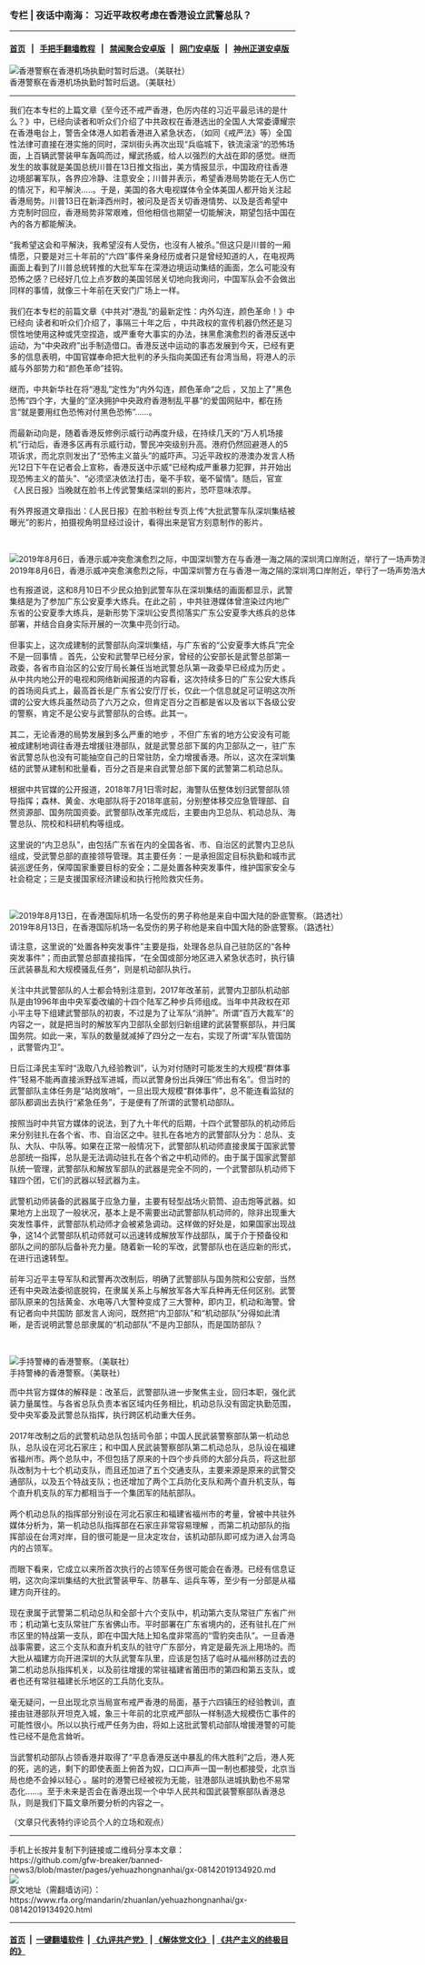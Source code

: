 ### 专栏 | 夜话中南海： 习近平政权考虑在香港设立武警总队？
------------------------

#### [首页](https://github.com/gfw-breaker/banned-news3/blob/master/README.md) &nbsp;&nbsp;|&nbsp;&nbsp; [手把手翻墙教程](https://github.com/gfw-breaker/guides/wiki) &nbsp;&nbsp;|&nbsp;&nbsp; [禁闻聚合安卓版](https://github.com/gfw-breaker/bn-android) &nbsp;&nbsp;|&nbsp;&nbsp; [网门安卓版](https://github.com/oGate2/oGate) &nbsp;&nbsp;|&nbsp;&nbsp; [神州正道安卓版](https://github.com/SzzdOgate/update) 



<div id="headerimg">
 <img alt="香港警察在香港机场执勤时暂时后退。（美联社）" src="https://www.rfa.org/mandarin/zhuanlan/yehuazhongnanhai/gx-08142019134920.html/AP_19225639283709.jpg/@@images/80465084-45e8-43f8-85aa-1a7e2e54fab4.jpeg" title="香港警察在香港机场执勤时暂时后退。（美联社）"/>
 <div id="headerimgcontents">
  <div id="headerimgcaption">
   <span>
    香港警察在香港机场执勤时暂时后退。（美联社）
   </span>
   <!-- zoomattribute -->
  </div>
  <!-- headerimgcaption -->
 </div>
 <!-- headerimagecontents -->
</div>

<hr/>
<div id="storytext">
 <div>
  <div class="slot_header">
  </div>
 </div>
 <p>
  我们在本专栏的上篇文章《至今还不戒严香港，色厉内荏的习近平最忌讳的是什么？》中，已经向读者和听众们介绍了中共政权在香港选出的全国人大常委谭耀宗在香港电台上，警告全体港人如若香港进入紧急状态，（如同《戒严法》等）全国性法律可直接在港实施的同时，深圳街头再次出现“兵临城下，铁流滚滚“的恐怖场面，上百辆武警装甲车轰鸣而过，耀武扬威，给人以强烈的大战在即的感觉。继而发生的故事就是美国总统川普在13日推文指出，美方情报显示，中国政府往香港边境部署军队，各界应冷静、注意安全；川普并表示，希望香港局势能在无人伤亡的情况下，和平解決…..。于是，美国的各大电视媒体令全体美国人都开始关注起香港局势。川普13日在新泽西州时，被问及是否关切香港情势、以及是否希望中方克制时回应，香港局势非常艰难，但他相信也期望一切能解決，期望包括中国在內的各方都能解決。
  <br/>
  <br/>
  “我希望这会和平解決，我希望沒有人受伤，也沒有人被杀。”但这只是川普的一厢情愿，只要是对三十年前的“六四”事件亲身经历或者只是曾经知道的人，在电视两画面上看到了川普总统转推的大批军车在深港边境运动集结的画面，怎么可能没有恐怖之感？已经好几位上点岁数的美国邻居关切地向我询问，中国军队会不会做出同样的事情，就像三十年前在天安门广场上一样。
  <br/>
  <br/>
  我们在本专栏的前篇文章《中共对“港乱”的最新定性：内外勾连，颜色革命！》中已经向 读者和听众们介绍了，事隔三十年之后 ，中共政权的宣传机器仍然还是习惯性地使用这种或凭空捏造，或严重夸大事实的办法，抹黑愈演愈烈的香港反送中运动，为“中央政府”出手制造借口。香港反送中运动的事态发展到今天，已经有更多的信息表明，中国官媒奉命把大批判的矛头指向美国还有台湾当局，将港人的示威与外部势力和“颜色革命”挂钩。
  <br/>
  <br/>
  继而，中共新华社在将“港乱”定性为“内外勾连，颜色革命“之后 ，又加上了”黑色恐怖“四个字，大量的”坚决拥护中央政府香港制乱平暴“的爱国网贴中，都在扬言“就是要用红色恐怖对付黑色恐怖”……。
  <br/>
  <br/>
  而最新动向是，随着香港反修例示威行动再度升级，在持续几天的“万人机场接机”行动后，香港多区再有示威行动，警民冲突级别升高。港府仍然回避港人的5项诉求，而北京则发出了“恐怖主义苗头”的威吓声。习近平政权的港澳办发言人杨光12日下午在记者会上宣称，香港反送中示威“已经构成严重暴力犯罪，并开始出现恐怖主义的苗头”、“必须坚决依法打击，毫不手软，毫不留情”。随后，官宣《人民日报》当晚就在脸书上传武警集结深圳的影片，恐吓意味浓厚。
  <br/>
  <br/>
  有外界报道文章指出：《人民日报》在脸书粉丝专页上传“大批武警车队深圳集结被曝光”的影片，拍摄视角明显经过设计，看得出来是官方刻意制作的影片。
 </p>
 <p>
  <br/>
  <div class="image-inline captioned" style="width:1500px;">
   <div style="width:1500px;">
    <img alt="2019年8月6日，香港示威冲突愈演愈烈之际，中国深圳警方在与香港一海之隔的深圳湾口岸附近，举行了一场声势浩大的反恐防暴演习。（法新社）" src="https://www.rfa.org/mandarin/yataibaodao/gangtai/ql2-08142019063017.html/2019-06-30T082246Z_202788107_RC14EF218030_RTRMADP_3_HONGKONG-ANNIVERSARY-CHINA-ARMY.JPG" title="2019年8月6日，香港示威冲突愈演愈烈之际，中国深圳警方在与香港一海之隔的深圳湾口岸附近，举行了一场声势浩大的反恐防暴演习。（法新社）"/>
   </div>
   <div class="image-caption">
    <span style="width:1500px;">
     2019年8月6日，香港示威冲突愈演愈烈之际，中国深圳警方在与香港一海之隔的深圳湾口岸附近，举行了一场声势浩大的反恐防暴演习。（法新社）
    </span>
    <span class="copyright">
    </span>
   </div>
  </div>
 </p>
 <p>
  也有报道说，这和8月10日不少民众拍到武警车队在深圳集结的画面都显示，武警集结是为了参加广东公安夏季大练兵。在此之前 ，中共驻港媒体曾渲染过内地广东省的公安夏季大练兵，是新形势下深圳公安贯彻落实广东公安夏季大练兵的总体部署，并结合自身实际开展的一次集中亮剑行动。
  <br/>
  <br/>
  但事实上，这次成建制的武警部队向深圳集结，与广东省的“公安夏季大练兵”完全不是一回事情 。首先，公安和武警早已经分家，曾经的公安部长是武警总部第一政委，各省市自治区的公安厅局长兼任当地武警总队第一政委早已经成为历史 。从中共内地公开的电视和网络新闻报道的内容看，这次持续多日的广东公安大练兵的首场阅兵式上，最高首长是广东省公安厅厅长，仅此一个信息就足可证明这次所谓的公安大练兵虽然动员了六万之众，但肯定百分之百都是省以及省以下各级公安的警察，肯定不是公安与武警部队的合练。此其一。
  <br/>
  <br/>
  其二，无论香港的局势发展到多么严重的地步 ，不但广东省的地方公安没有可能被成建制地调往香港去增援驻港部队，就是武警总部下属的内卫部队之一，驻广东省武警总队也没有可能抽空自己的日常驻防，全力增援香港。所以，这次在深圳集结的武警从建制和批量看，百分之百是来自武警总部下属的武警第二机动总队。
  <br/>
  <br/>
  根据中共官媒的公开报道，2018年7月1日零时起，海警队伍整体划归武警部队领导指挥；森林、黄金、水电部队将于2018年底前，分别整体移交应急管理部、自然资源部、国务院国资委。武警部队改革完成后，主要由内卫总队、机动总队、海警总队、院校和科研机构等组成。
  <br/>
  <br/>
  这里说的“内卫总队”，由包括广东省在内的全国各省、市、自治区的武警内卫总队组成，受武警总部的直接领导管理。其主要任务：一是承担固定目标执勤和城市武装巡逻任务，保障国家重要目标的安全；二是处置各种突发事件，维护国家安全与社会稳定；三是支援国家经济建设和执行抢险救灾任务。
 </p>
 <p>
  <br/>
  <div class="image-inline captioned" style="width:1500px;">
   <div style="width:1500px;">
    <img alt="2019年8月13日，在香港国际机场一名受伤的男子称他是来自中国大陆的卧底警察。（路透社）" src="https://www.rfa.org/mandarin/yataibaodao/gangtai/gf-08142019082757.html/2019-08-14T040217Z_1606943420_RC149BC15190_RTRMADP_3_HONGKONG-PROTESTS-1.JPG" title="2019年8月13日，在香港国际机场一名受伤的男子称他是来自中国大陆的卧底警察。（路透社）"/>
   </div>
   <div class="image-caption">
    <span style="width:1500px;">
     2019年8月13日，在香港国际机场一名受伤的男子称他是来自中国大陆的卧底警察。（路透社）
    </span>
    <span class="copyright">
    </span>
   </div>
  </div>
 </p>
 <p>
  请注意，这里说的“处置各种突发事件”主要是指，处理各总队自己驻防区的“各种突发事件”；而由武警总部直接指挥，“在全国或部分地区进入紧急状态时，执行镇压武装暴乱和大规模骚乱任务“，则是机动部队执行。
  <br/>
  <br/>
  关注中共武警部队的人士都会特别注意到，2017年改革前，武警内卫部队机动部队是由1996年由中央军委改编的十四个陆军乙种步兵师组成。当年中共政权在邓小平主导下组建武警部队的初衷，不过是为了让军队“消肿”。所谓“百万大裁军”的内容之一，就是把当时的解放军内卫部队全部划归新组建的武装警察部队，并归属国务院。如此一来，军队的数量就减掉了四分之一左右，实现了所谓“军队管国防 ，武警管内卫”。
  <br/>
  <br/>
  日后江泽民主军时“汲取八九经验教训”，认为对付随时可能发生的大规模“群体事件”轻易不能再直接派野战军进城，而以武警身份出兵弹压“师出有名”。但当时的武警部队主体任务是“站岗放哨”，一旦出现大规模“群体事件”，总不能连看监狱的部队都调出去执行“紧急任务”，于是便有了所谓的武警机动部队。
  <br/>
  <br/>
  按照当时中共官方媒体的说法，到了九十年代的后期，十四个武警部队的机动师后来分别驻扎在各个省、市、自治区之中。驻扎在各地方的武警部队分为：总队、支队、大队、中队等。如果在正常一般情况下，武警部队机动师直接隶属于国家武警总部统一指挥，总队是无法调动驻扎在各个省之中机动师的。由于属于国家武警部队统一管理，武警部队和解放军部队的武器是完全不同的，一个武警部队机动师下辖四个团，它们的武器以轻武器为主。
  <br/>
  <br/>
  武警机动师装备的武器属于应急力量，主要有轻型战场火箭筒、迫击炮等武器。如果地方上出现了一般状况，基本上是不需要出动武警部队机动师的，除非出现重大突发性事件，武警部队机动师才会被紧急调动。这样做的好处是，如果国家出现战争，这14个武警部队机动师就可以迅速转成解放军作战部队，属于介于预备役和部队之间的部队后备补充力量。随着新一轮的军改，武警部队也在适应新的形式，在进行迅速转型。
  <br/>
  <br/>
  前年习近平主导军队和武警再次改制后，明确了武警部队与国务院和公安部，当然还有中央政法委彻底脱钩，在隶属关系上与解放军各大军兵种再无任何区别。武警部队原来的包括黄金、水电等八大警种变成了三大警种，即内卫，机动和海警。曾有记者向中共国防 部发言人询问，既然把“内卫部队”和“机动部队”分得如此清晰，是否说明武警总部隶属的“机动部队”不是内卫部队，而是国防部队？
 </p>
 <p>
  <br/>
  <div class="image-inline captioned" style="width:1500px;">
   <div style="width:1500px;">
    <img alt="手持警棒的香港警察。（美联社）" src="https://www.rfa.org/mandarin/zhuanlan/yehuazhongnanhai/gx-08142019134920.html/AP_19225622352960.jpg" title="手持警棒的香港警察。（美联社）"/>
   </div>
   <div class="image-caption">
    <span style="width:1500px;">
     手持警棒的香港警察。（美联社）
    </span>
    <span class="copyright">
    </span>
   </div>
  </div>
 </p>
 <p>
  而中共官方媒体的解释是：改革后，武警部队进一步聚焦主业，回归本职，强化武装力量属性。与各省总队负责本省区域内任务相比，机动总队没有固定执勤范围，受中央军委及武警总队指挥，执行跨区机动重大任务。
  <br/>
  <br/>
  2017年改制之后的武警机动总队包括司令部；中国人民武装警察部队第一机动总队，总队设在河北石家庄；和中国人民武装警察部队第二机动总队，总队设在福建省福州市。两个总队中，不但包括了原来的十四个步兵师的大部分兵员，将这批部队改制为十七个机动支队，而且还加进了五个交通支队，主要来源是原来的武警交通部队，以及五个特战支队；也还增加了两个工兵防化支队和两个直升机支队，每个直升机支队的军力都相当于一个集团军的陆航部队。
  <br/>
  <br/>
  两个机动总队的指挥部分别设在河北石家庄和福建省福州市的考量，曾被中共驻外媒体分析为，第一机动总队指挥部在石家庄非常容易理解 ，而第二机动部队的指挥部设在台湾对岸，目的很可能是一旦决定攻台，该机动部队即可成为进入台湾岛内的占领军。
  <br/>
  <br/>
  而眼下看来，它成立以来所首次执行的占领军任务很可能会在香港。已经有信息证明，这次向深圳集结的大批武警装甲车、防暴车、运兵车等，至少有一分部是从福建方向开往的。
  <br/>
  <br/>
  现在隶属于武警第二机动总队和全部十六个支队中，机动第六支队常驻广东省广州市；机动第七支队常驻广东省佛山市。平时部署在广东省境内的，还有驻扎在广州市区里的特战第一支队，即在中国大陆上知名度非常高的“雪豹突击队”。一旦香港战事需要，这三个支队和直升机支队的驻守广东部分，肯定是最先派上用场的。而大批从福建方向开进深圳的大队武警车队里，应该是包括了临时从福州移防过去的第二机动总队指挥机关，以及前往增援的常驻福建省莆田市的第四和第五支队，或者也还有常驻福建长乐地区的工兵防化支队。
  <br/>
  <br/>
  毫无疑问，一旦出现北京当局宣布戒严香港的局面，基于六四镇压的经验教训，直接由驻港部队开坦克入城，象三十年前的北京戒严部队一样制造大规模伤亡事件的可能性很小。所以以执行戒严任务为由，将如上这批武警机动部队增援港警的可能性已经不是危言耸听。
  <br/>
  <br/>
  当武警机动部队占领香港并取得了“平息香港反送中暴乱的伟大胜利”之后，港人死的死，逃的逃，剩下的即使表面上俯首为奴，口口声声一国一制也都接受，北京当局也绝不会掉以轻心 。届时的港警已经被视为无能，驻港部队进城执勤也不易常态化……。至于未来是否会在香港出现一个中华人民共和国武装警察部队香港总队，则是我们下篇文章所要分析的内容之一。
 </p>
 <p>
  （文章只代表特约评论员个人的立场和观点）
 </p>
</div>

<hr/>
手机上长按并复制下列链接或二维码分享本文章：<br/>
https://github.com/gfw-breaker/banned-news3/blob/master/pages/yehuazhongnanhai/gx-08142019134920.md <br/>
<a href='https://github.com/gfw-breaker/banned-news3/blob/master/pages/yehuazhongnanhai/gx-08142019134920.md'><img src='https://github.com/gfw-breaker/banned-news3/blob/master/pages/yehuazhongnanhai/gx-08142019134920.md.png'/></a> <br/>
原文地址（需翻墙访问）：https://www.rfa.org/mandarin/zhuanlan/yehuazhongnanhai/gx-08142019134920.html


------------------------
#### [首页](https://github.com/gfw-breaker/banned-news3/blob/master/README.md) &nbsp;|&nbsp; [一键翻墙软件](https://github.com/gfw-breaker/nogfw/blob/master/README.md) &nbsp;| [《九评共产党》](https://github.com/gfw-breaker/9ping.md/blob/master/README.md#九评之一评共产党是什么) | [《解体党文化》](https://github.com/gfw-breaker/jtdwh.md/blob/master/README.md) | [《共产主义的终极目的》](https://github.com/gfw-breaker/gczydzjmd.md/blob/master/README.md)

